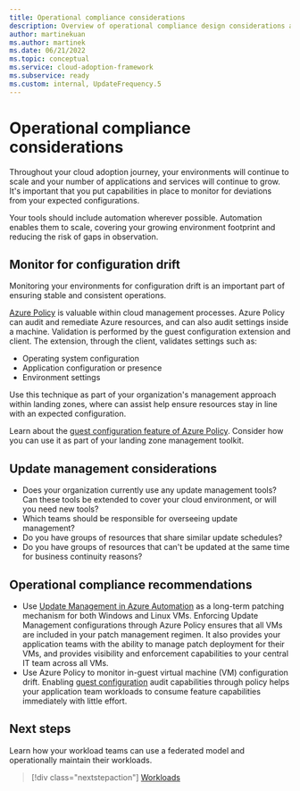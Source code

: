 ```yaml
---
title: Operational compliance considerations
description: Overview of operational compliance design considerations and recommendations.
author: martinekuan
ms.author: martinek
ms.date: 06/21/2022
ms.topic: conceptual
ms.service: cloud-adoption-framework
ms.subservice: ready
ms.custom: internal, UpdateFrequency.5
---
```


# Operational compliance considerations

Throughout your cloud adoption journey, your environments will continue to scale and your number of applications and services will continue to grow. It's important that you put capabilities in place to monitor for deviations from your expected configurations.

Your tools should include automation wherever possible. Automation enables them to scale, covering your growing environment footprint and reducing the risk of gaps in observation.

## Monitor for configuration drift

Monitoring your environments for configuration drift is an important part of ensuring stable and consistent operations.

[Azure Policy](/azure/governance/policy/overview) is valuable within cloud management processes. Azure Policy can audit and remediate Azure resources, and can also audit settings inside a machine. Validation is performed by the guest configuration extension and client. The extension, through the client, validates settings such as:

- Operating system configuration
- Application configuration or presence
- Environment settings

Use this technique as part of your organization's management approach within landing zones, where can assist help ensure resources stay in line with an expected configuration.

Learn about the [guest configuration feature of Azure Policy](/azure/governance/policy/concepts/guest-configuration). Consider how you can use it as part of your landing zone management toolkit.

## Update management considerations

- Does your organization currently use any update management tools? Can these tools be extended to cover your cloud environment, or will you need new tools?
- Which teams should be responsible for overseeing update management?
- Do you have groups of resources that share similar update schedules?
- Do you have groups of resources that can't be updated at the same time for business continuity reasons?

## Operational compliance recommendations

- Use [Update Management in Azure Automation](/azure/automation/update-management/overview) as a long-term patching mechanism for both Windows and Linux VMs. Enforcing Update Management configurations through Azure Policy ensures that all VMs are included in your patch management regimen. It also provides your application teams with the ability to manage patch deployment for their VMs, and provides visibility and enforcement capabilities to your central IT team across all VMs.
- Use Azure Policy to monitor in-guest virtual machine (VM) configuration drift. Enabling [guest configuration](/azure/governance/policy/concepts/guest-configuration) audit capabilities through policy helps your application team workloads to consume feature capabilities immediately with little effort.

## Next steps

Learn how your workload teams can use a federated model and operationally maintain their workloads.

> [!div class="nextstepaction"]
> [Workloads](management-workloads.md)